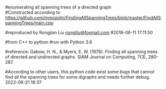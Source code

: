 #enumerating all spanning trees of a directed graph  
#Constructed according to https://github.com/mmozolin/FindingAllSpanningTrees/blob/master/FindAllSpanningTrees/main.cpp 

#reproduced by Rongjian Liu <rongjliu@foxmail.com>
#2018-06-11 17:11:50 
 
#from C++ to python
#run with Python 3.6

#reference: Gabow, H. N., & Myers, E. W. (1978). Finding all spanning trees of directed and undirected graphs. SIAM Journal on Computing, 7(3), 280-287.

#According to other users, this python code exist some bugs that cannot find all the spanning trees for some digraphs and needs further debug. 2022-06-21 16:37

